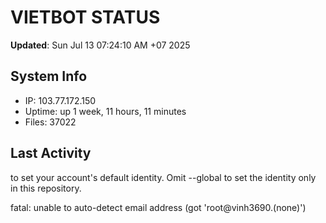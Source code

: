 # VIETBOT STATUS
**Updated**: Sun Jul 13 07:24:10 AM +07 2025

## System Info
- IP: 103.77.172.150
- Uptime: up 1 week, 11 hours, 11 minutes
- Files: 37022

## Last Activity

to set your account's default identity.
Omit --global to set the identity only in this repository.

fatal: unable to auto-detect email address (got 'root@vinh3690.(none)')
